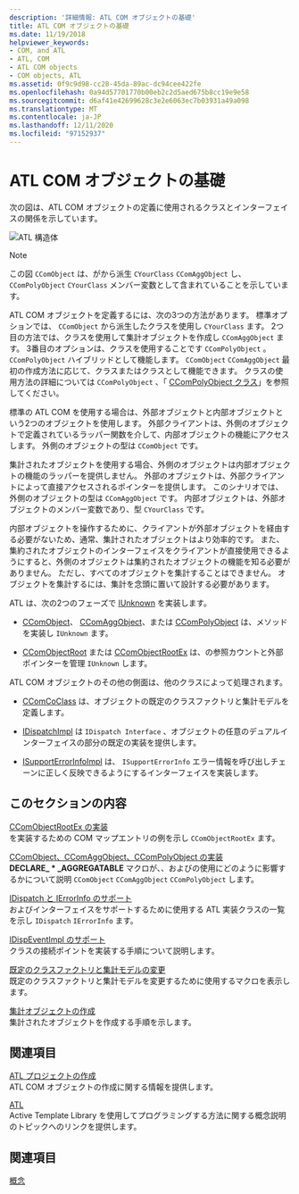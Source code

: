 ```yaml
---
description: '詳細情報: ATL COM オブジェクトの基礎'
title: ATL COM オブジェクトの基礎
ms.date: 11/19/2018
helpviewer_keywords:
- COM, and ATL
- ATL, COM
- ATL COM objects
- COM objects, ATL
ms.assetid: 0f9c9d98-cc28-45da-89ac-dc94cee422fe
ms.openlocfilehash: 0a94d57701770b00eb2c2d5aed675b8cc19e9e58
ms.sourcegitcommit: d6af41e42699628c3e2e6063ec7b03931a49a098
ms.translationtype: MT
ms.contentlocale: ja-JP
ms.lasthandoff: 12/11/2020
ms.locfileid: "97152937"
---
```

# <a name="fundamentals-of-atl-com-objects"></a>ATL COM オブジェクトの基礎

次の図は、ATL COM オブジェクトの定義に使用されるクラスとインターフェイスの関係を示しています。

![ATL 構造体](../atl/media/vc307y1.gif "ATL 構造")

> [!NOTE]
> この図 `CComObject` は、がから派生 `CYourClass` `CComAggObject` し、 `CComPolyObject` `CYourClass` メンバー変数として含まれていることを示しています。

ATL COM オブジェクトを定義するには、次の3つの方法があります。 標準オプションでは、 `CComObject` から派生したクラスを使用し `CYourClass` ます。 2つ目の方法では、クラスを使用して集計オブジェクトを作成し `CComAggObject` ます。 3番目のオプションは、クラスを使用することです `CComPolyObject` 。 `CComPolyObject` ハイブリッドとして機能します。 `CComObject` `CComAggObject` 最初の作成方法に応じて、クラスまたはクラスとして機能できます。 クラスの使用方法の詳細については `CComPolyObject` 、「 [CComPolyObject クラス](../atl/reference/ccompolyobject-class.md)」を参照してください。

標準の ATL COM を使用する場合は、外部オブジェクトと内部オブジェクトという2つのオブジェクトを使用します。 外部クライアントは、外側のオブジェクトで定義されているラッパー関数を介して、内部オブジェクトの機能にアクセスします。 外側のオブジェクトの型は `CComObject` です。

集計されたオブジェクトを使用する場合、外側のオブジェクトは内部オブジェクトの機能のラッパーを提供しません。 外部のオブジェクトは、外部クライアントによって直接アクセスされるポインターを提供します。 このシナリオでは、外側のオブジェクトの型は `CComAggObject` です。 内部オブジェクトは、外部オブジェクトのメンバー変数であり、型 `CYourClass` です。

内部オブジェクトを操作するために、クライアントが外部オブジェクトを経由する必要がないため、通常、集計されたオブジェクトはより効率的です。 また、集約されたオブジェクトのインターフェイスをクライアントが直接使用できるようにすると、外側のオブジェクトは集約されたオブジェクトの機能を知る必要がありません。 ただし、すべてのオブジェクトを集計することはできません。 オブジェクトを集計するには、集計を念頭に置いて設計する必要があります。

ATL は、次の2つのフェーズで [IUnknown](/windows/win32/api/unknwn/nn-unknwn-iunknown) を実装します。

- [CComObject](../atl/reference/ccomobject-class.md)、 [CComAggObject](../atl/reference/ccomaggobject-class.md)、または [CComPolyObject](../atl/reference/ccompolyobject-class.md) は、メソッドを実装し `IUnknown` ます。

- [CComObjectRoot](../atl/reference/ccomobjectroot-class.md) または [CComObjectRootEx](../atl/reference/ccomobjectrootex-class.md) は、の参照カウントと外部ポインターを管理 `IUnknown` します。

ATL COM オブジェクトのその他の側面は、他のクラスによって処理されます。

- [CComCoClass](../atl/reference/ccomcoclass-class.md) は、オブジェクトの既定のクラスファクトリと集計モデルを定義します。

- [IDispatchImpl](../atl/reference/idispatchimpl-class.md) は `IDispatch Interface` 、オブジェクトの任意のデュアルインターフェイスの部分の既定の実装を提供します。

- [ISupportErrorInfoImpl](../atl/reference/isupporterrorinfoimpl-class.md) は、 `ISupportErrorInfo` エラー情報を呼び出しチェーンに正しく反映できるようにするインターフェイスを実装します。

## <a name="in-this-section"></a>このセクションの内容

[CComObjectRootEx の実装](../atl/implementing-ccomobjectrootex.md)<br/>
を実装するための COM マップエントリの例を示し `CComObjectRootEx` ます。

[CComObject、CComAggObject、CComPolyObject の実装](../atl/implementing-ccomobject-ccomaggobject-and-ccompolyobject.md)<br/>
**DECLARE_ \* _AGGREGATABLE** マクロが、、およびの使用にどのように影響するかについて説明 `CComObject` `CComAggObject` `CComPolyObject` します。

[IDispatch と IErrorInfo のサポート](../atl/supporting-idispatch-and-ierrorinfo.md)<br/>
およびインターフェイスをサポートするために使用する ATL 実装クラスの一覧を示し `IDispatch` `IErrorInfo` ます。

[IDispEventImpl のサポート](../atl/supporting-idispeventimpl.md)<br/>
クラスの接続ポイントを実装する手順について説明します。

[既定のクラスファクトリと集計モデルの変更](../atl/changing-the-default-class-factory-and-aggregation-model.md)<br/>
既定のクラスファクトリと集計モデルを変更するために使用するマクロを表示します。

[集計オブジェクトの作成](../atl/creating-an-aggregated-object.md)<br/>
集計されたオブジェクトを作成する手順を示します。

## <a name="related-sections"></a>関連項目

[ATL プロジェクトの作成](../atl/reference/creating-an-atl-project.md)<br/>
ATL COM オブジェクトの作成に関する情報を提供します。

[ATL](../atl/active-template-library-atl-concepts.md)<br/>
Active Template Library を使用してプログラミングする方法に関する概念説明のトピックへのリンクを提供します。

## <a name="see-also"></a>関連項目

[概念](../atl/active-template-library-atl-concepts.md)
